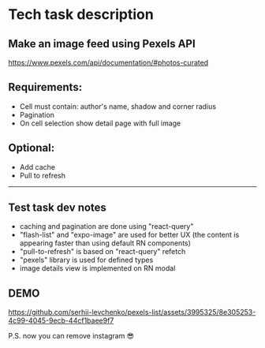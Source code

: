 
# Tech task description

## Make an image feed using Pexels API
https://www.pexels.com/api/documentation/#photos-curated

## Requirements:

- Cell must contain: author's name, shadow and corner radius
- Pagination
- On cell selection show detail page with full image

## Optional:

- Add cache
- Pull to refresh

---

## Test task dev notes

- caching and pagination are done using "react-query"
- "flash-list" and "expo-image" are used for better UX (the content is appearing faster than using default RN components)
- "pull-to-refresh" is based on "react-query" refetch
- "pexels" library is used for defined types
- image details view is implemented on RN modal

 
 ## DEMO
https://github.com/serhii-levchenko/pexels-list/assets/3995325/8e305253-4c99-4045-9ecb-44cf1baee9f7


P.S. now you can remove instagram 😎
